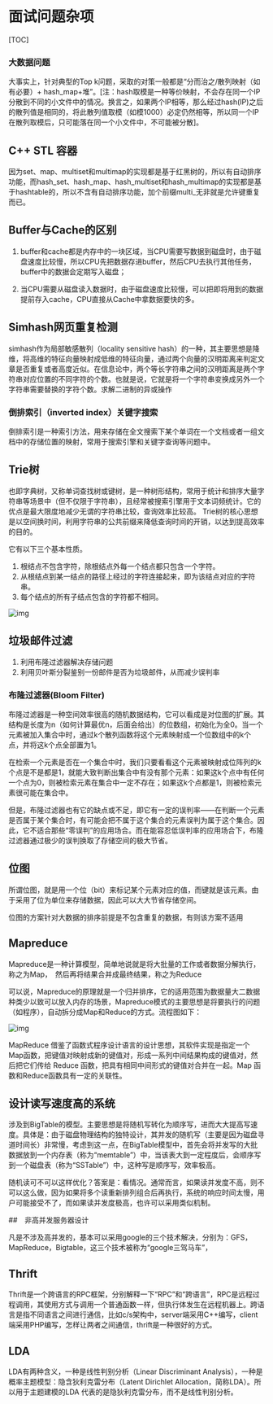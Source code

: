 # 面试问题杂项

[TOC]

### 大数据问题

大事实上，针对典型的Top k问题，采取的对策一般都是“分而治之/散列映射（如有必要）+ hash_map+堆”。[注：hash取模是一种等价映射，不会存在同一个IP分散到不同的小文件中的情况。换言之，如果两个IP相等，那么经过hash(IP)之后的散列值是相同的，将此散列值取模（如模1000）必定仍然相等，所以同一个IP在散列取模后，只可能落在同一个小文件中，不可能被分散]。

## C++ STL 容器

因为set、map、multiset和multimap的实现都是基于红黑树的，所以有自动排序功能，而hash_set、hash_map、hash_multiset和hash_multimap的实现都是基于hashtable的，所以不含有自动排序功能，加个前缀multi_无非就是允许键重复而已。

## Buffer与Cache的区别

1. buffer和cache都是内存中的一块区域，当CPU需要写数据到磁盘时，由于磁盘速度比较慢，所以CPU先把数据存进buffer，然后CPU去执行其他任务，buffer中的数据会定期写入磁盘；

2. 当CPU需要从磁盘读入数据时，由于磁盘速度比较慢，可以把即将用到的数据提前存入cache，CPU直接从Cache中拿数据要快的多。

   

## Simhash网页重复检测

simhash作为局部敏感散列（locality sensitive hash）的一种，其主要思想是降维，将高维的特征向量映射成低维的特征向量，通过两个向量的汉明距离来判定文章是否重复或者高度近似。在信息论中，两个等长字符串之间的汉明距离是两个字符串对应位置的不同字符的个数。也就是说，它就是将一个字符串变换成另外一个字符串需要替换的字符个数。求解二进制的异或操作

### 倒排索引（inverted index）关键字搜索

倒排索引是一种索引方法，用来存储在全文搜索下某个单词在一个文档或者一组文档中的存储位置的映射，常用于搜索引擎和关键字查询等问题中。



## Trie树

也即字典树，又称单词查找树或键树，是一种树形结构，常用于统计和排序大量字符串等场景中（但不仅限于字符串），且经常被搜索引擎用于文本词频统计。它的优点是最大限度地减少无谓的字符串比较，查询效率比较高。
Trie树的核心思想是以空间换时间，利用字符串的公共前缀来降低查询时间的开销，以达到提高效率的目的。

它有以下三个基本性质。

1. 根结点不包含字符，除根结点外每一个结点都只包含一个字符。
2. 从根结点到某一结点的路径上经过的字符连接起来，即为该结点对应的字符串。
3. 每个结点的所有子结点包含的字符都不相同。

![img](https://julyedu-img.oss-cn-beijing.aliyuncs.com/quesbase64152782097177772247.png)

## 垃圾邮件过滤

1. 利用布隆过滤器解决存储问题
2. 利用贝叶斯分裂鉴别一份邮件是否为垃圾邮件，从而减少误判率

### 布隆过滤器(Bloom Filter)

布隆过滤器是一种空间效率很高的随机数据结构，它可以看成是对位图的扩展。其结构是长度为n（如何计算最优n，后面会给出）的位数组，初始化为全0。当一个元素被加入集合中时，通过k个散列函数将这个元素映射成一个位数组中的k个点，并将这k个点全部置为1。

在检索一个元素是否在一个集合中时，我们只要看看这个元素被映射成位阵列的k个点是不是都是1，就能大致判断出集合中有没有那个元素：如果这k个点中有任何一个点为0，则被检索元素在集合中一定不存在；如果这k个点都是1，则被检索元素很可能在集合中。

但是，布隆过滤器也有它的缺点或不足，即它有一定的误判率——在判断一个元素是否属于某个集合时，有可能会把不属于这个集合的元素误判为属于这个集合。因此，它不适合那些“零误判”的应用场合。而在能容忍低误判率的应用场合下，布隆过滤器通过极少的误判换取了存储空间的极大节省。

## 位图

所谓位图，就是用一个位（bit）来标记某个元素对应的值，而键就是该元素。由于采用了位为单位来存储数据，因此可以大大节省存储空间。

位图的方案针对大数据的排序前提是不包含重复的数据，有则该方案不适用

## Mapreduce

Mapreduce是一种计算模型，简单地说就是将大批量的工作或者数据分解执行，称之为Map，　然后再将结果合并成最终结果，称之为Reduce

可以说，Mapreduce的原理就是一个归并排序，它的适用范围为数据量大二数据种类少以致可以放入内存的场景，Mapreduce模式的主要思想是将要执行的问题（如程序），自动拆分成Map和Reduce的方式。流程图如下：

![img](https://julyedu-img.oss-cn-beijing.aliyuncs.com/quesbase64152767715390493817.png)

MapReduce 借鉴了函数式程序设计语言的设计思想，其软件实现是指定一个Map函数，把键值对映射成新的键值对，形成一系列中间结果构成的键值对，然后把它们传给 Reduce 函数，把具有相同中间形式的键值对合并在一起。Map 函数和Reduce函数具有一定的关联性。

## 设计读写速度高的系统

涉及到BigTable的模型。主要思想是将随机写转化为顺序写，进而大大提高写速度。具体是：由于磁盘物理结构的独特设计，其并发的随机写（主要是因为磁盘寻道时间长）非常慢，考虑到这一点，在BigTable模型中，首先会将并发写的大批数据放到一个内存表（称为“memtable”）中，当该表大到一定程度后，会顺序写到一个磁盘表（称为“SSTable”）中，这种写是顺序写，效率极高。

随机读可不可以这样优化？答案是：看情况。通常而言，如果读并发度不高，则不可以这么做，因为如果将多个读重新排列组合后再执行，系统的响应时间太慢，用户可能接受不了，而如果读并发度极高，也许可以采用类似机制。

##　非高并发服务器设计

凡是不涉及高并发的，基本可以采用google的三个技术解决，分别为：GFS，MapReduce，Bigtable，这三个技术被称为“google三驾马车”，

## Thrift

Thrift是一个跨语言的RPC框架，分别解释一下“RPC”和“跨语言”，RPC是远程过程调用，其使用方式与调用一个普通函数一样，但执行体发生在远程机器上。跨语言是指不同语言之间进行通信，比如c/s架构中，server端采用C++编写，client端采用PHP编写，怎样让两者之间通信，thrift是一种很好的方式。

## LDA

LDA有两种含义，一种是线性判别分析（Linear Discriminant Analysis），一种是概率主题模型：隐含狄利克雷分布（Latent Dirichlet Allocation，简称LDA）。所以用于主题建模的LDA 代表的是隐狄利克雷分布，而不是线性判别分析。